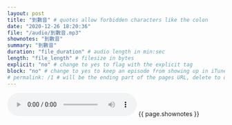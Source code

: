 ```yaml
---
layout: post
title: "到數音" # quotes allow forbidden characters like the colon
date: "2020-12-26 18:20:36"
file: "/audio/到數音.mp3"
shownotes: "到數音"
summary: "到數音"
duration: "file_duration" # audio length in min:sec
length: "file_length" # filesize in bytes
explicit: "no" # change to yes to flag with the explicit tag
block: "no" # change to yes to keep an episode from showing up in iTunes
# permalink: /1 # will be the ending part of the pages URL, delete to default to the title
---
```


<audio controls>
<source src="{{site.url}}{{site.baseurl}}{{ page.file }}" type="audio/x-mp3">
Your browser does not support the audio element.
</audio>
{{ page.shownotes }}
